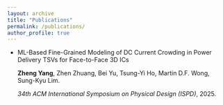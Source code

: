 ```yaml
---
layout: archive
title: "Publications"
permalink: /publications/
author_profile: true
---
```


* ML-Based Fine-Grained Modeling of DC Current Crowding in Power Delivery TSVs for Face-to-Face 3D ICs

  **Zheng Yang**, Zhen Zhuang, Bei Yu, Tsung-Yi Ho, Martin D.F. Wong, Sung-Kyu Lim.

  *34th ACM International Symposium on Physical Design (ISPD)*, 2025.

